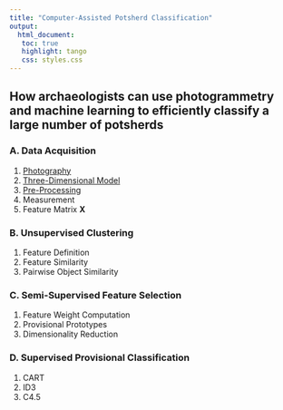 ```yaml
---
title: "Computer-Assisted Potsherd Classification"
output:
  html_document:
   toc: true
   highlight: tango
   css: styles.css
---
```

## How archaeologists can use photogrammetry and machine learning to efficiently classify a large number of potsherds

### A. Data Acquisition
1. [Photography](Part_A1.html)
2. [Three-Dimensional Model](Part_A2.html)
3. [Pre-Processing](Part_A3.html)
4. Measurement
5. Feature Matrix **X**

### B. Unsupervised Clustering
1. Feature Definition
2. Feature Similarity
3. Pairwise Object Similarity

### C. Semi-Supervised Feature Selection
1. Feature Weight Computation
2. Provisional Prototypes
3. Dimensionality Reduction

### D. Supervised Provisional Classification
1. CART
2. ID3
3. C4.5
